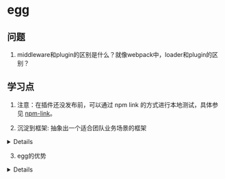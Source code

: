 # egg

## 问题
1. middleware和plugin的区别是什么？就像webpack中，loader和plugin的区别？

## 学习点
1. 注意：在插件还没发布前，可以通过 npm link 的方式进行本地测试，具体参见 [npm-link]。

[npm-link]: https://docs.npmjs.com/cli/v7/commands/npm-link

2. 沉淀到框架: 抽象出一个适合团队业务场景的框架
<details>
重复上述的过程，很快我们会积累了好几个插件和配置，并且我们会发现，在团队的大部分项目中，都会用到这些插件。

此时，就可以考虑抽象出一个适合团队业务场景的框架。
</details>

3. egg的优势
<details>
 一步步框架演进：这得益于 Egg 强大的插件机制、代码的共建，以及复用和下沉

 当在新项目中抽象出的插件，下沉集成到框架后，其他项目只需要简单的重新 npm install 下就可以使用上，对整个团队的效率有极大的提升。
</details>